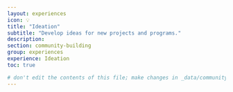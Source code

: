 ```yaml
---
layout: experiences
icon: 💡
title: "Ideation"
subtitle: "Develop ideas for new projects and programs."
description:
section: community-building
group: experiences
experience: Ideation
toc: true

# don't edit the contents of this file; make changes in _data/community-building-experiences.yml
---
```


